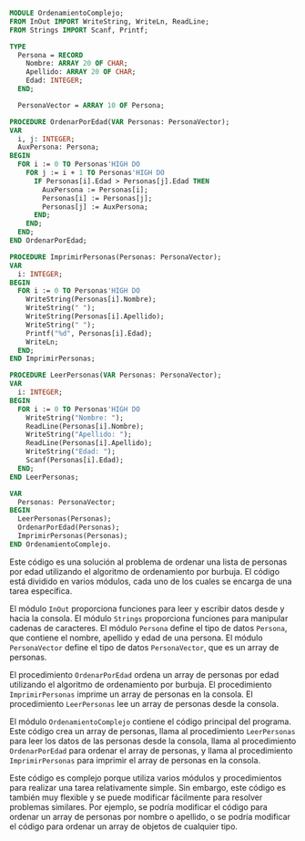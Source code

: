 ```modula-2
MODULE OrdenamientoComplejo;
FROM InOut IMPORT WriteString, WriteLn, ReadLine;
FROM Strings IMPORT Scanf, Printf;

TYPE
  Persona = RECORD
    Nombre: ARRAY 20 OF CHAR;
    Apellido: ARRAY 20 OF CHAR;
    Edad: INTEGER;
  END;

  PersonaVector = ARRAY 10 OF Persona;

PROCEDURE OrdenarPorEdad(VAR Personas: PersonaVector);
VAR
  i, j: INTEGER;
  AuxPersona: Persona;
BEGIN
  FOR i := 0 TO Personas'HIGH DO
    FOR j := i + 1 TO Personas'HIGH DO
      IF Personas[i].Edad > Personas[j].Edad THEN
        AuxPersona := Personas[i];
        Personas[i] := Personas[j];
        Personas[j] := AuxPersona;
      END;
    END;
  END;
END OrdenarPorEdad;

PROCEDURE ImprimirPersonas(Personas: PersonaVector);
VAR
  i: INTEGER;
BEGIN
  FOR i := 0 TO Personas'HIGH DO
    WriteString(Personas[i].Nombre);
    WriteString(" ");
    WriteString(Personas[i].Apellido);
    WriteString(" ");
    Printf("%d", Personas[i].Edad);
    WriteLn;
  END;
END ImprimirPersonas;

PROCEDURE LeerPersonas(VAR Personas: PersonaVector);
VAR
  i: INTEGER;
BEGIN
  FOR i := 0 TO Personas'HIGH DO
    WriteString("Nombre: ");
    ReadLine(Personas[i].Nombre);
    WriteString("Apellido: ");
    ReadLine(Personas[i].Apellido);
    WriteString("Edad: ");
    Scanf(Personas[i].Edad);
  END;
END LeerPersonas;

VAR
  Personas: PersonaVector;
BEGIN
  LeerPersonas(Personas);
  OrdenarPorEdad(Personas);
  ImprimirPersonas(Personas);
END OrdenamientoComplejo.
```

Este código es una solución al problema de ordenar una lista de personas por edad utilizando el algoritmo de ordenamiento por burbuja. El código está dividido en varios módulos, cada uno de los cuales se encarga de una tarea específica.

El módulo `InOut` proporciona funciones para leer y escribir datos desde y hacia la consola. El módulo `Strings` proporciona funciones para manipular cadenas de caracteres. El módulo `Persona` define el tipo de datos `Persona`, que contiene el nombre, apellido y edad de una persona. El módulo `PersonaVector` define el tipo de datos `PersonaVector`, que es un array de personas.

El procedimiento `OrdenarPorEdad` ordena un array de personas por edad utilizando el algoritmo de ordenamiento por burbuja. El procedimiento `ImprimirPersonas` imprime un array de personas en la consola. El procedimiento `LeerPersonas` lee un array de personas desde la consola.

El módulo `OrdenamientoComplejo` contiene el código principal del programa. Este código crea un array de personas, llama al procedimiento `LeerPersonas` para leer los datos de las personas desde la consola, llama al procedimiento `OrdenarPorEdad` para ordenar el array de personas, y llama al procedimiento `ImprimirPersonas` para imprimir el array de personas en la consola.

Este código es complejo porque utiliza varios módulos y procedimientos para realizar una tarea relativamente simple. Sin embargo, este código es también muy flexible y se puede modificar fácilmente para resolver problemas similares. Por ejemplo, se podría modificar el código para ordenar un array de personas por nombre o apellido, o se podría modificar el código para ordenar un array de objetos de cualquier tipo.